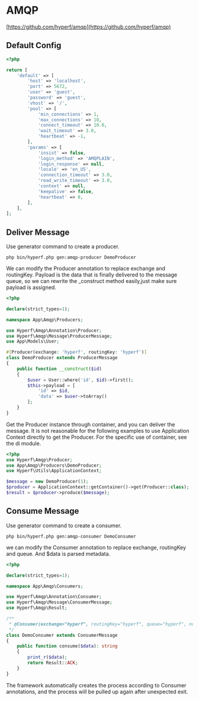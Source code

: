 # AMQP

[https://github.com/hyperf/amqp](https://github.com/hyperf/amqp)

## Default Config
```php
<?php

return [
    'default' => [
        'host' => 'localhost',
        'port' => 5672,
        'user' => 'guest',
        'password' => 'guest',
        'vhost' => '/',
        'pool' => [
            'min_connections' => 1,
            'max_connections' => 10,
            'connect_timeout' => 10.0,
            'wait_timeout' => 3.0,
            'heartbeat' => -1,
        ],
        'params' => [
            'insist' => false,
            'login_method' => 'AMQPLAIN',
            'login_response' => null,
            'locale' => 'en_US',
            'connection_timeout' => 3.0,
            'read_write_timeout' => 3.0,
            'context' => null,
            'keepalive' => false,
            'heartbeat' => 0,
        ],
    ],
];
```

## Deliver Message

Use generator command to create a producer.
```
php bin/hyperf.php gen:amqp-producer DemoProducer
```

We can modify the Producer annotation to replace exchange and routingKey.
Payload is the data that is finally delivered to the message queue, so we can rewrite the _construct method easily,just make sure payload is assigned.

```php
<?php

declare(strict_types=1);

namespace App\Amqp\Producers;

use Hyperf\Amqp\Annotation\Producer;
use Hyperf\Amqp\Message\ProducerMessage;
use App\Models\User;

#[Producer(exchange: 'hyperf', routingKey: 'hyperf')]
class DemoProducer extends ProducerMessage
{
    public function __construct($id)
    {
        $user = User::where('id', $id)->first();
        $this->payload = [
            'id' => $id,
            'data' => $user->toArray()
        ];
    }
}

```

Get the Producer instance through container, and you can deliver the message. It is not reasonable for the following examples to use Application Context directly to get the Producer. For the specific use of container, see the di module.

```php
<?php
use Hyperf\Amqp\Producer;
use App\Amqp\Producers\DemoProducer;
use Hyperf\Utils\ApplicationContext;

$message = new DemoProducer(1);
$producer = ApplicationContext::getContainer()->get(Producer::class);
$result = $producer->produce($message);

```

## Consume Message

Use generator command to create a consumer.
```
php bin/hyperf.php gen:amqp-consumer DemoConsumer
```

we can modify the Consumer annotation to replace exchange, routingKey and queue.
And $data is parsed metadata.

```php
<?php

declare(strict_types=1);

namespace App\Amqp\Consumers;

use Hyperf\Amqp\Annotation\Consumer;
use Hyperf\Amqp\Message\ConsumerMessage;
use Hyperf\Amqp\Result;

/**
 * @Consumer(exchange="hyperf", routingKey="hyperf", queue="hyperf", nums=1)
 */
class DemoConsumer extends ConsumerMessage
{
    public function consume($data): string
    {
        print_r($data);
        return Result::ACK;
    }
}
```

The framework automatically creates the process according to Consumer annotations, and the process will be pulled up again after unexpected exit.
